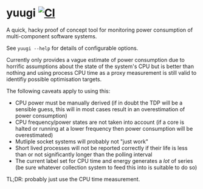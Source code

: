 # yuugi [![CI](https://github.com/DanNixon/yuugi/actions/workflows/ci.yml/badge.svg)](https://github.com/DanNixon/yuugi/actions/workflows/ci.yml)

A quick, hacky proof of concept tool for monitoring power consumption of multi-component software systems.

See `yuugi --help` for details of configurable options.

Currently only provides a vague estimate of power consumption due to horrific assumptions about the state of the system's CPU but is better than nothing and using process CPU time as a proxy measurement is still valid to identifiy possible optimisation targets.

The following caveats apply to using this:

- CPU power must be manually derived (if in doubt the TDP will be a sensible guess, this will in most cases result in an overestimation of power consumption)
- CPU frequency/power states are not taken into account (if a core is halted or running at a lower frequency then power consumption will be overestimated)
- Mutliple socket systems will probably not "just work"
- Short lived processes will not be reported correctly if their life is less than or not significantly longer than the polling interval
- The current label set for CPU time and energy generates a *lot* of series (be sure whatever collection system to feed this into is suitable to do so)

TL;DR: probably just use the CPU time measurement.
